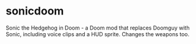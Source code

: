 # sonicdoom
Sonic the Hedgehog in Doom - a Doom mod that replaces Doomguy with Sonic, including voice clips and a HUD sprite. Changes the weapons too.
